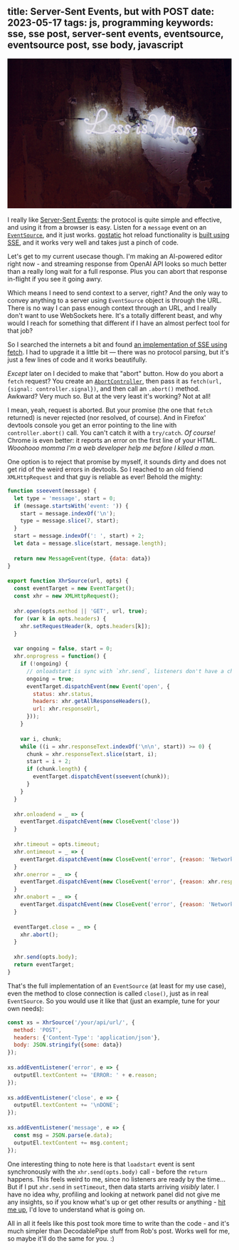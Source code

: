 title: Server-Sent Events, but with POST
date: 2023-05-17
tags: js, programming
keywords: sse, sse post, server-sent events, eventsource, eventsource post, sse body, javascript
----

![less is more](less-is-more.jpg)

I really like [Server-Sent Events][1]: the protocol is quite simple and
effective, and using it from a browser is easy. Listen for a `message` event
on an [`EventSource`], and it just works. [gostatic][] hot reload functionality is
[built using SSE][2], and it works very well and takes just a pinch of code.

[1]: http://developer.mozilla.org/en-US/docs/Web/API/Server-sent_events
[`EventSource`]: https://developer.mozilla.org/en-US/docs/Web/API/EventSource
[gostatic]: https://github.com/piranha/gostatic/
[2]: https://github.com/piranha/gostatic/blob/master/hotreload/assets/hotreload.js#L5-L10

Let's get to my current usecase though. I'm making an AI-powered editor right
now - and streaming response from OpenAI API looks so much better than a really
long wait for a full response. Plus you can abort that response in-flight if you
see it going awry.

Which means I need to send context to a server, right? And the only way to
convey anything to a server using `EventSource` object is through the URL. There
is no way I can pass enough context through an URL, and I really don't want to
use WebSockets here. It's a totally different beast, and why would I reach for
something that different if I have an almost perfect tool for that job?

So I searched the internets a bit and found [an implementation of SSE using
fetch][3]. I had to upgrade it a little bit — there was no protocol parsing, but
it's just a few lines of code and it works beautifully.

[3]: https://rob-blackbourn.medium.com/beyond-eventsource-streaming-fetch-with-readablestream-5765c7de21a1

_Except_ later on I decided to make that "abort" button. How do you abort a
`fetch` request? You create an [`AbortController`][], then pass it as
`fetch(url, {signal: controller.signal})`, and then call an `.abort()`
method. Awkward? Very much so. But at the very least it's working? Not at all!

[`AbortController`]: http://developer.mozilla.org/en-US/docs/Web/API/AbortController

I mean, yeah, request is aborted. But your promise (the one that `fetch`
returned) is never rejected (nor resolved, of course). And in Firefox' devtools
console you get an error pointing to the line with `controller.abort()`
call. You can't catch it with a `try/catch`. _Of course!_ Chrome is even better:
it reports an error on the first line of your HTML. _Wooohooo momma I'm a web
developer help me before I killed a man._

One option is to reject that promise by myself, it sounds dirty and does not get
rid of the weird errors in devtools. So I reached to an old friend
`XMLHttpRequest` and that guy is reliable as ever! Behold the mighty:

```js
function sseevent(message) {
  let type = 'message', start = 0;
  if (message.startsWith('event: ')) {
    start = message.indexOf('\n');
    type = message.slice(7, start);
  }
  start = message.indexOf(': ', start) + 2;
  let data = message.slice(start, message.length);

  return new MessageEvent(type, {data: data})
}

export function XhrSource(url, opts) {
  const eventTarget = new EventTarget();
  const xhr = new XMLHttpRequest();

  xhr.open(opts.method || 'GET', url, true);
  for (var k in opts.headers) {
    xhr.setRequestHeader(k, opts.headers[k]);
  }

  var ongoing = false, start = 0;
  xhr.onprogress = function() {
    if (!ongoing) {
      // onloadstart is sync with `xhr.send`, listeners don't have a chance
      ongoing = true;
      eventTarget.dispatchEvent(new Event('open', {
        status: xhr.status,
        headers: xhr.getAllResponseHeaders(),
        url: xhr.responseUrl,
      }));
    }

    var i, chunk;
    while ((i = xhr.responseText.indexOf('\n\n', start)) >= 0) {
      chunk = xhr.responseText.slice(start, i);
      start = i + 2;
      if (chunk.length) {
        eventTarget.dispatchEvent(sseevent(chunk));
      }
    }
  }

  xhr.onloadend = _ => {
    eventTarget.dispatchEvent(new CloseEvent('close'))
  }

  xhr.timeout = opts.timeout;
  xhr.ontimeout = _ => {
    eventTarget.dispatchEvent(new CloseEvent('error', {reason: 'Network request timed out'}));
  }
  xhr.onerror = _ => {
    eventTarget.dispatchEvent(new CloseEvent('error', {reason: xhr.responseText || 'Network request failed'}));
  }
  xhr.onabort = _ => {
    eventTarget.dispatchEvent(new CloseEvent('error', {reason: 'Network request aborted'}));
  }

  eventTarget.close = _ => {
    xhr.abort();
  }

  xhr.send(opts.body);
  return eventTarget;
}
```

That's the full implementation of an `EventSource` (at least for my use case),
even the method to close connection is called `close()`, just as in real
`EventSource`. So you would use it like that (just an example, tune for your own
needs):

```js
const xs = XhrSource('/your/api/url/', {
  method: 'POST',
  headers: {'Content-Type': 'application/json'},
  body: JSON.stringify({some: data})
});

xs.addEventListener('error', e => {
  outputEl.textContent += 'ERROR: ' + e.reason;
});

xs.addEventListener('close', e => {
  outputEl.textContent += '\nDONE';
});

xs.addEventListener('message', e => {
  const msg = JSON.parse(e.data);
  outputEl.textContent += msg.content;
});
```

One interesting thing to note here is that `loadstart` event is sent
synchronously with the `xhr.send(opts.body)` call - before the `return`
happens. This feels weird to me, since no listeners are ready by the time... But
if I put `xhr.send` in `setTimeout`, then data starts arriving _visibly_
later. I have no idea why, profiling and looking at network panel did not give
me any insights, so if you know what's up or get other results or anything -
[hit me up](/about/), I'd love to understand what is going on.

All in all it feels like this post took more time to write than the code - and
it's much simpler than DecodablePipe stuff from Rob's post. Works well for me,
so maybe it'll do the same for you. :)
